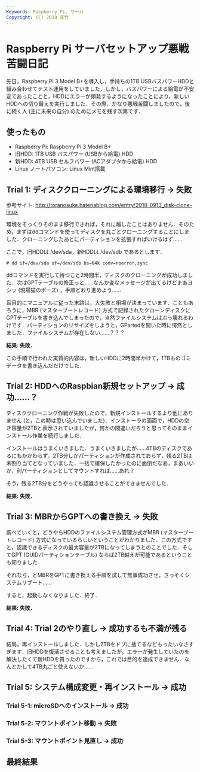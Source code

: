 ```yaml
---
Keywords: Raspberry Pi, サーバ
Copyright: (C) 2019 青竹
---
```


# Raspberry Pi サーバセットアップ悪戦苦闘日記

先日，Raspberry Pi 3 Model B+を導入し，手持ちの1TB USBバスパワーHDDと組み合わせてテスト運用をしていました．しかし，バスパワーによる給電が不安定であったことと，HDDにエラーが頻発するようになったことにより，新しいHDDへの切り替えを実行しました．その際，かなり悪戦苦闘しましたので，後に続く人 (主に未来の自分) のためにメモを残す次第です．

## 使ったもの

- Raspberry Pi: Raspberry Pi 3 Model B+
- 旧HDD: 1TB USB バスパワー (USBから給電) HDD
- 新HDD: 4TB USB セルフパワー (ACアダプタから給電) HDD
- Linux ノートパソコン: Linux Mint搭載

## Trial 1: ディスククローニングによる環境移行 → 失敗

参考サイト: http://toranosuke.hatenablog.com/entry/2018-0913_disk-clone-linux

環境をそっくりそのまま移行できれば，それに越したことはありません．そのため，まずはddコマンドを使ってディスクを丸ごとクローニングすることにしました．クローニングしたあとにパーティションを拡張すればいけるはず……

ここで，旧HDDは /dev/sda，新HDDは /dev/sdb であるとします．

```
# dd if=/dev/sda of=/dev/sdb bs=64k conv=noerror,sync
```

ddコマンドを実行して待つこと2時間半，ディスクのクローニングが成功しました．次はGPTテーブルの修正っと……なんか変なメッセージが出てるけどまあヨシッ (現場猫のポーズ) ，手順どおり進めよう……

盲目的にマニュアルに従った末路は，大失敗と相場が決まっています．こともあろうに，MBR (マスターブートレコード) 方式で記録されたクローンディスクにGPTテーブルを書き込んでしまったので，当然ファイルシステムはぶっ壊れるわけです．パーティションのリサイズをしようと，GPartedを開いた時に愕然としました．ファイルシステムが存在しない……？？？

**結果: 失敗．**

この手順で行われた実質的内容は，新しいHDDに2時間半かけて，1TBものゴミデータを書き込んだだけでした．

## Trial 2: HDDへのRaspbian新規セットアップ → 成功……？

ディスククローニング作戦が失敗したので，新規インストールするより他にありません (と，この時は思い込んでいました)．インストーラの画面で，HDDの空き容量が2TBと表示されていましたが，何かの間違いだろうと思ってそのままインストール作業を続行しました．

インストールはうまくいきました．うまくいきましたが……4TBのディスクであるにもかかわらず，2TB分しかパーティションが作成されておらず，残る2TBは未割り当てとなっていました．一括で確保したかったのに面倒だなあ，まあいいか，別パーティションとしてマウントすれば……あれ？

そう，残る2TB分をどうやっても認識させることができませんでした．

**結果: 失敗．**

## Trial 3: MBRからGPTへの書き換え → 失敗

調べていくと，どうやらHDDのファイルシステム管理方式がMBR (マスターブートレコード) 方式になっているらしいということがわかりました．この方式ですと，認識できるディスクの最大容量が2TBになってしまうとのことでした．そしてGPT (GUIDパーティションテーブル) ならば2TB越えが可能であるということも知りました．

それなら，とMBRをGPTに書き換える手順を試して無事成功させ，さっそくシステムリブート……

すると，起動しなくなりました．終了．

**結果: 失敗．**

## Trial 4: Trial 2のやり直し → 成功するも不満が残る

結局，再インストールしました．しかし2TBをドブに捨てるなどもったいなさすぎます．旧HDDを復活させることも考えましたが，エラーが発生していたのを解決したくて新HDDを買ったのですから，これでは目的を達成できません．なんとかして4TB丸ごと使えないか……

## Trial 5: システム構成変更・再インストール → 成功

### Trial 5-1: microSDへのインストール → 成功

### Trial 5-2: マウントポイント移動 → 失敗

### Trial 5-3: マウントポイント見直し → 成功

## 最終結果
